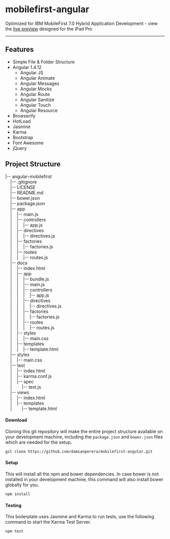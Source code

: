 # mobilefirst-angular
Optimized for IBM MobileFirst 7.0 Hybrid Application Development - view the [live preview](https://damianperera.github.com/mobilefirst-angular/) designed for the iPad Pro

***

## Features
* Simple File & Folder Structure
* Angular 1.4.12
  * Angular JS
  * Angular Animate
  * Angular Messages
  * Angular Mocks
  * Angular Route
  * Angular Sanitize
  * Angular Touch
  * Angular Resource
* Browserify
* HotLoad
* Jasmine
* Karma
* Bootstrap
* Font Awesome
* jQuery

## Project Structure

|-- angular-mobilefirst    
&nbsp;&nbsp;&nbsp;&nbsp;|-- .gitignore  
&nbsp;&nbsp;&nbsp;&nbsp;|-- LICENSE  
&nbsp;&nbsp;&nbsp;&nbsp;|-- README.md  
&nbsp;&nbsp;&nbsp;&nbsp;|-- bower.json  
&nbsp;&nbsp;&nbsp;&nbsp;|-- package.json  
&nbsp;&nbsp;&nbsp;&nbsp;|-- app  
&nbsp;&nbsp;&nbsp;&nbsp;|&nbsp;&nbsp;&nbsp;&nbsp;|-- main.js  
&nbsp;&nbsp;&nbsp;&nbsp;|&nbsp;&nbsp;&nbsp;&nbsp;|-- controllers  
&nbsp;&nbsp;&nbsp;&nbsp;|&nbsp;&nbsp;&nbsp;&nbsp;|&nbsp;&nbsp;&nbsp;&nbsp;|-- app.js  
&nbsp;&nbsp;&nbsp;&nbsp;|&nbsp;&nbsp;&nbsp;&nbsp;|-- directives  
&nbsp;&nbsp;&nbsp;&nbsp;|&nbsp;&nbsp;&nbsp;&nbsp;|&nbsp;&nbsp;&nbsp;&nbsp;|-- directives.js  
&nbsp;&nbsp;&nbsp;&nbsp;|&nbsp;&nbsp;&nbsp;&nbsp;|-- factories  
&nbsp;&nbsp;&nbsp;&nbsp;|&nbsp;&nbsp;&nbsp;&nbsp;|&nbsp;&nbsp;&nbsp;&nbsp;|-- factories.js  
&nbsp;&nbsp;&nbsp;&nbsp;|&nbsp;&nbsp;&nbsp;&nbsp;|-- routes  
&nbsp;&nbsp;&nbsp;&nbsp;|&nbsp;&nbsp;&nbsp;&nbsp;|&nbsp;&nbsp;&nbsp;&nbsp;|-- routes.js  
&nbsp;&nbsp;&nbsp;&nbsp;|-- docs  
&nbsp;&nbsp;&nbsp;&nbsp;|&nbsp;&nbsp;&nbsp;&nbsp;|-- index.html  
&nbsp;&nbsp;&nbsp;&nbsp;|&nbsp;&nbsp;&nbsp;&nbsp;|-- app  
&nbsp;&nbsp;&nbsp;&nbsp;|&nbsp;&nbsp;&nbsp;&nbsp;|&nbsp;&nbsp;&nbsp;&nbsp;|-- bundle.js  
&nbsp;&nbsp;&nbsp;&nbsp;|&nbsp;&nbsp;&nbsp;&nbsp;|&nbsp;&nbsp;&nbsp;&nbsp;|-- main.js  
&nbsp;&nbsp;&nbsp;&nbsp;|&nbsp;&nbsp;&nbsp;&nbsp;|&nbsp;&nbsp;&nbsp;&nbsp;|-- controllers  
&nbsp;&nbsp;&nbsp;&nbsp;|&nbsp;&nbsp;&nbsp;&nbsp;|&nbsp;&nbsp;&nbsp;&nbsp;|&nbsp;&nbsp;&nbsp;&nbsp;|-- app.js  
&nbsp;&nbsp;&nbsp;&nbsp;|&nbsp;&nbsp;&nbsp;&nbsp;|&nbsp;&nbsp;&nbsp;&nbsp;|-- directives  
&nbsp;&nbsp;&nbsp;&nbsp;|&nbsp;&nbsp;&nbsp;&nbsp;|&nbsp;&nbsp;&nbsp;&nbsp;|&nbsp;&nbsp;&nbsp;&nbsp;|-- directives.js  
&nbsp;&nbsp;&nbsp;&nbsp;|&nbsp;&nbsp;&nbsp;&nbsp;|&nbsp;&nbsp;&nbsp;&nbsp;|-- factories  
&nbsp;&nbsp;&nbsp;&nbsp;|&nbsp;&nbsp;&nbsp;&nbsp;|&nbsp;&nbsp;&nbsp;&nbsp;|&nbsp;&nbsp;&nbsp;&nbsp;|-- factories.js   
&nbsp;&nbsp;&nbsp;&nbsp;|&nbsp;&nbsp;&nbsp;&nbsp;|&nbsp;&nbsp;&nbsp;&nbsp;|-- routes  
&nbsp;&nbsp;&nbsp;&nbsp;|&nbsp;&nbsp;&nbsp;&nbsp;|&nbsp;&nbsp;&nbsp;&nbsp;|&nbsp;&nbsp;&nbsp;&nbsp;|-- routes.js  
&nbsp;&nbsp;&nbsp;&nbsp;|&nbsp;&nbsp;&nbsp;&nbsp;|-- styles  
&nbsp;&nbsp;&nbsp;&nbsp;|&nbsp;&nbsp;&nbsp;&nbsp;|&nbsp;&nbsp;&nbsp;&nbsp;|-- main.css  
&nbsp;&nbsp;&nbsp;&nbsp;|&nbsp;&nbsp;&nbsp;&nbsp;|-- templates  
&nbsp;&nbsp;&nbsp;&nbsp;|&nbsp;&nbsp;&nbsp;&nbsp;|&nbsp;&nbsp;&nbsp;&nbsp;|-- template.html  
&nbsp;&nbsp;&nbsp;&nbsp;|-- styles  
&nbsp;&nbsp;&nbsp;&nbsp;|&nbsp;&nbsp;&nbsp;&nbsp;|-- main.css  
&nbsp;&nbsp;&nbsp;&nbsp;|-- test  
&nbsp;&nbsp;&nbsp;&nbsp;|&nbsp;&nbsp;&nbsp;&nbsp;|-- index.html  
&nbsp;&nbsp;&nbsp;&nbsp;|&nbsp;&nbsp;&nbsp;&nbsp;|-- karma.conf.js  
&nbsp;&nbsp;&nbsp;&nbsp;|&nbsp;&nbsp;&nbsp;&nbsp;|-- spec  
&nbsp;&nbsp;&nbsp;&nbsp;|&nbsp;&nbsp;&nbsp;&nbsp;&nbsp;&nbsp;&nbsp;&nbsp;|-- test.js  
&nbsp;&nbsp;&nbsp;&nbsp;|-- views  
&nbsp;&nbsp;&nbsp;&nbsp;|&nbsp;&nbsp;&nbsp;&nbsp;|-- index.html  
&nbsp;&nbsp;&nbsp;&nbsp;|&nbsp;&nbsp;&nbsp;&nbsp;|-- templates  
&nbsp;&nbsp;&nbsp;&nbsp;|&nbsp;&nbsp;&nbsp;&nbsp;&nbsp;&nbsp;&nbsp;&nbsp;|-- template.html  


#### Download
Cloning this git repository will make the entire project structure available on your development machine, including the `package.json` and `bower.json` files which are needed for the setup.

`git clone https://github.com/damianperera/mobilefirst-angular.git`

#### Setup
This will install all the npm and bower dependencies. In case bower is not installed in your development machine, this command will also install bower globally for you.

`npm install`


#### Testing
This boilerplate uses Jasmine and Karma to run tests, use the following command to start the Karma Test Server.

`npm test`
